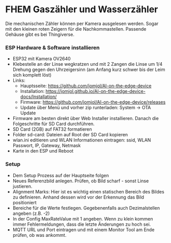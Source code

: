 # FHEM Gaszähler und Wasserzähler

Die mechanischen Zähler können per Kamera ausgelesen werden. Sogar mit den kleinen roten Zeigern für die Nachkommastellen.
Passende Gehäuse gibt es bei Thingiverse.

### ESP Hardware & Software installieren

* ESP32 mit Kamera OV2640
* Klebestelle an der Linse wegkratzen und mit 2 Zangen die Linse um 1/4 Drehung gegen den Uhrzeigersinn (am Anfang kurz schwer bis der Leim sich komplett löst)
* Links: 
    * Hauptsseite: <a href="https://github.com/jomjol/AI-on-the-edge-device" target="_blank">https://github.com/jomjol/AI-on-the-edge-device</a>
    * Installation: <a href="https://jomjol.github.io/AI-on-the-edge-device-docs/Installation/" target="_blank">https://jomjol.github.io/AI-on-the-edge-device-docs/Installation/</a> 
    * Firmware: <a href="https://github.com/jomjol/AI-on-the-edge-device/releases" target="_blank">https://github.com/jomjol/AI-on-the-edge-device/releases</a>  
    * Update über Menü und vorher zip runterladen: System -> OTA Update
* Firmware am besten direkt über Web Installer installieren. Danach die Folgeschritte für SD Card durchführen.
* SD Card (2GB) auf FAT32 formatieren
* Folder sd-card: Dateien auf Root der SD Card kopieren
* wlan.ini editieren und WLAN Informationen eintragen: ssid, WLAN Passwort, IP, Gateway, Netmask
* Karte in den ESP und Reboot

### Setup

* Dem Setup Prozess auf der Hauptseite folgen
* Neues Referenzbild anlegen. Prüfen, ob Bild scharf - sonst Linse justieren.
* Alignment Marks: Hier ist es wichtig einen statischen Bereich des Bildes zu definieren. Anhand dessen wird vor der Erkennung das Bild positioniert
* Bereiche für die Werte festlegen. Gegebenenfalls auch Dezimalstellen angeben (z.B. -2)
* In der Config MaxRateValue mit 1 angeben. Wenn zu klein kommen immer Fehlermeldungen, dass die letzte Änderungen zu hoch sei.
* MQTT URL und Port eintragen und mit einem Monitor Tool am Ende prüfen, ob was ankommt. 